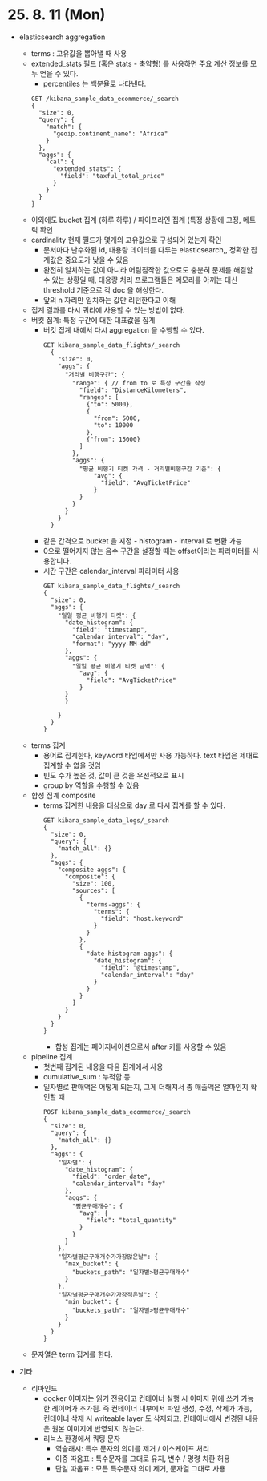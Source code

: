 # 25. 8. 11 (Mon)

* elasticsearch aggregation
  * terms : 고유값을 뽑아낼 때 사용
  * extended_stats 필드 (혹은 stats - 축약형) 를 사용하면 주요 계산 정보를 모두 얻을 수 있다.
    * percentiles 는 백분율로 나타낸다.
    ```
    GET /kibana_sample_data_ecommerce/_search
    {
      "size": 0,
      "query": {
        "match": {
          "geoip.continent_name": "Africa"
        } 
      },
      "aggs": {
        "cal": {
          "extended_stats": {
            "field": "taxful_total_price"
          }
        }
      }
    }
    ```
  * 이외에도 bucket 집계 (하루 하루) / 파이프라인 집계 (특정 상황에 고정, 메트릭 확인
  * cardinality 현재 필드가 몇개의 고유값으로 구성되어 있는지 확인
    * 문서마다 난수화된 id, 대용량 데이터를 다루는 elasticsearch,, 정확한 집계값은 중요도가 낮을 수 있음
    * 완전히 일치하는 값이 아니라 어림짐작한 값으로도 충분히 문제를 해결할 수 있는 상황일 때, 대용량 처리 프로그램들은 메모리를 아끼는 대신 threshold 기준으로 각 doc 을 해싱한다.
    * 앞의 n 자리만 일치하는 값만 리턴한다고 이해
  * 집계 결과를 다시 쿼리에 사용할 수 있는 방법이 없다.
  * 버킷 집계: 특정 구간에 대한 대표값을 집계
    * 버킷 집계 내에서 다시 aggregation 을 수행할 수 있다.
      ```
      GET kibana_sample_data_flights/_search
        {
          "size": 0,
          "aggs": {
            "거리별 비행구간": {
              "range": { // from to 로 특정 구간을 작성
                "field": "DistanceKilometers",
                "ranges": [
                  {"to": 5000},
                  {
                    "from": 5000,
                    "to": 10000
                  },
                  {"from": 15000}
                ]
              },
              "aggs": {
                "평균 비행기 티켓 가격 - 거리별비행구간 기준": {
                    "avg": {
                      "field": "AvgTicketPrice"
                    }
                }
              }
            }
          }
        }
      ```
    * 같은 간격으로 bucket 을 지정 - histogram - interval 로 변환 가능
    * 0으로 떨어지지 않는 음수 구간을 설정할 때는 offset이라는 파라미터를 사용합니다.
    * 시간 구간은 calendar_interval 파라미터 사용
      ```
      GET kibana_sample_data_flights/_search
      {
        "size": 0,
        "aggs": {
          "일일 평균 비행기 티켓": {
            "date_histogram": {
              "field": "timestamp",
              "calendar_interval": "day",
              "format": "yyyy-MM-dd"
            },
            "aggs": {
              "일일 평균 비행기 티켓 금액": {
                "avg": {
                  "field": "AvgTicketPrice"
                }
            }
            }
            
          }
        }
      }
      ```
  * terms 집계
    * 용어로 집계한다, keyword 타입에서만 사용 가능하다. text 타입은 제대로 집계할 수 없을 것임
    * 빈도 수가 높은 것, 값이 큰 것을 우선적으로 표시
    * group by 역할을 수행할 수 있음
  * 합성 집계 composite
    * terms 집계한 내용을 대상으로 day 로 다시 집계를 할 수 있다.
      ```
      GET kibana_sample_data_logs/_search
      {
        "size": 0,
        "query": {
          "match_all": {}
        },
        "aggs": {
          "composite-aggs": {
            "composite": {
              "size": 100, 
              "sources": [
                {
                  "terms-aggs": {
                    "terms": {
                      "field": "host.keyword"
                    }
                  }
                },
                {
                  "date-histogram-aggs": {
                    "date_histogram": {
                      "field": "@timestamp",
                      "calendar_interval": "day"
                    }
                  }
                }
              ]
            }
          }
        }
      }
      ```
      * 합성 집계는 페이지네이션으로서 after 키를 사용할 수 있음
  * pipeline 집계
    * 첫번째 집계된 내용을 다음 집계에서 사용
    * cumulative_sum : 누적합 등
    * 일자별로 판매액은 어떻게 되는지, 그게 더해져서 총 매출액은 얼마인지 확인할 때
      ```
      POST kibana_sample_data_ecommerce/_search
      {
        "size": 0,
        "query": {
          "match_all": {}
        }, 
        "aggs": {
          "일자별": {
            "date_histogram": {
              "field": "order_date",
              "calendar_interval": "day"
            },
            "aggs": {
              "평균구매개수": {
                "avg": {
                  "field": "total_quantity"
                }
              }
            }
          },
          "일자별평균구매개수가가장많은날": {
            "max_bucket": {
              "buckets_path": "일자별>평균구매개수" 
            }
          },
          "일자별평균구매개수가가장적은날": {
            "min_bucket": {
              "buckets_path": "일자별>평균구매개수" 
            }
          }
        }
      }
      ```
  * 문자열은 term 집계를 한다.


* 기타
  * 리마인드
    * docker 이미지는 읽기 전용이고 컨테이너 실행 시 이미지 위에 쓰기 가능한 레이어가 추가됨. 즉 컨테이너 내부에서 파일 생성, 수정, 삭제가 가능, 컨테이너 삭제 시 writeable layer 도 삭제되고, 컨테이너에서 변경된 내용은 원본 이미지에 반영되지 않는다.
    * 리눅스 환경에서 쿼팅 문자
      * 역슬래시: 특수 문자의 의미를 제거 / 이스케이프 처리
      * 이중 따옴표 : 특수문자를 그대로 유지, 변수 / 명령 치환 허용
      * 단일 따옴표 : 모든 특수문자 의미 제거, 문자열 그대로 사용
